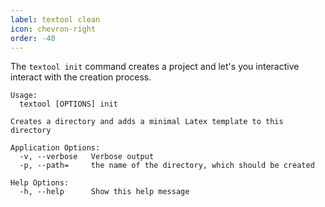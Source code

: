 ```yaml
---
label: textool clean
icon: chevron-right
order: -40
---
```


The `textool init` command creates a project and let's you interactive interact with the creation process.

```shell
Usage:
  textool [OPTIONS] init

Creates a directory and adds a minimal Latex template to this directory

Application Options:
  -v, --verbose   Verbose output
  -p, --path=     the name of the directory, which should be created

Help Options:
  -h, --help      Show this help message

```